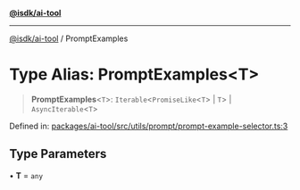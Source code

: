 [**@isdk/ai-tool**](../README.md)

***

[@isdk/ai-tool](../globals.md) / PromptExamples

# Type Alias: PromptExamples\<T\>

> **PromptExamples**\<`T`\>: `Iterable`\<`PromiseLike`\<`T`\> \| `T`\> \| `AsyncIterable`\<`T`\>

Defined in: [packages/ai-tool/src/utils/prompt/prompt-example-selector.ts:3](https://github.com/isdk/ai-tool.js/blob/c084189f913fb955b91b492de68bd07ce78f8c82/src/utils/prompt/prompt-example-selector.ts#L3)

## Type Parameters

• **T** = `any`
